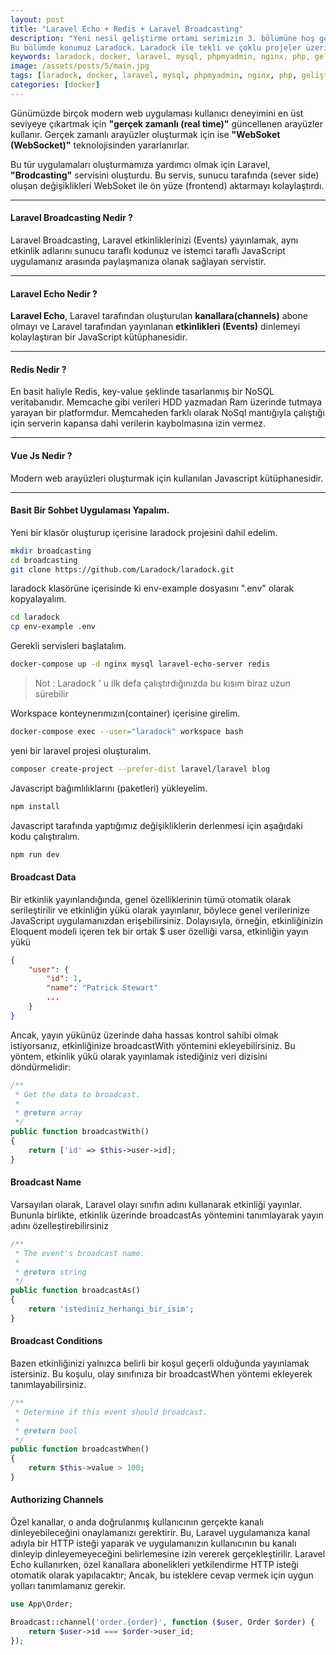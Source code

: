 ```yaml
---
layout: post
title: "Laravel Echo + Redis + Laravel Broadcasting"
description: "Yeni nesil geliştirme ortami serimizin 3. bölümüne hoş geldiniz.
Bu bölümde konumuz Laradock. Laradock ile tekli ve çoklu projeler üzerinde nasıl çalışabiliriz ? Laradock nedir ? vb. sorulara cevap arıyacağız ve nginx + php + mysql + phpmyadmin kullanarak örnek laravel projesi yapacağız."
keywords: laradock, docker, laravel, mysql, phpmyadmin, nginx, php, geliştirme ortamı, docker-compose, software, yazılım
image: /assets/posts/5/main.jpg
tags: [laradock, docker, laravel, mysql, phpmyadmin, nginx, php, geliştirme ortamı, docker-compose, software, yazılım]
categories: [docker]
---
```


Günümüzde birçok modern web uygulaması kullanıcı deneyimini en üst seviyeye çıkartmak için **"gerçek zamanlı (real time)"** güncellenen arayüzler kullanır.
Gerçek zamanlı arayüzler oluşturmak için ise **"WebSoket (WebSocket)"** teknolojisinden yararlanırlar.

Bu tür uygulamaları oluşturmamıza yardımcı olmak için Laravel, **"Brodcasting"** servisini oluşturdu. Bu servis, sunucu tarafında (sever side) oluşan değişiklikleri WebSoket ile  ön yüze (frontend) aktarmayı kolaylaştırdı. 

----

#### Laravel Broadcasting Nedir ?
Laravel Broadcasting, Laravel etkinliklerinizi (Events) yayınlamak, aynı etkinlik adlarını sunucu taraflı kodunuz ve istemci taraflı JavaScript uygulamanız arasında paylaşmanıza olanak sağlayan servistir.

---

#### Laravel Echo Nedir ?
**Laravel Echo**, Laravel tarafından oluşturulan **kanallara(channels)** abone olmayı ve Laravel tarafından yayınlanan **etkinlikleri (Events)** dinlemeyi kolaylaştıran bir JavaScript kütüphanesidir.

---

#### Redis Nedir ?
En basit haliyle Redis, key-value şeklinde tasarlanmış bir NoSQL veritabanıdır. Memcache gibi verileri HDD yazmadan Ram üzerinde tutmaya yarayan bir platformdur. Memcaheden farklı olarak NoSql mantığıyla çalıştığı için serverin kapansa dahi verilerin kaybolmasına izin vermez.

---

#### Vue Js Nedir ?
Modern web arayüzleri oluşturmak için kullanılan Javascript kütüphanesidir.

---

#### Basit Bir Sohbet Uygulaması Yapalım.

Yeni bir klasör oluşturup içerisine laradock projesini dahil edelim.
```bash
mkdir broadcasting
cd broadcasting
git clone https://github.com/Laradock/laradock.git
```
laradock klasörüne içerisinde ki env-example dosyasını ".env" olarak kopyalayalım.
```bash
cd laradock
cp env-example .env
```

Gerekli servisleri başlatalım.
```bash
docker-compose up -d nginx mysql laravel-echo-server redis
```
> Not : Laradock ' u ilk defa çalıştırdığınızda bu kısım biraz uzun sürebilir

Workspace konteynerımızın(container) içerisine girelim.
```bash
docker-compose exec --user="laradock" workspace bash
```
yeni bir laravel projesi oluşturalım.

```bash
composer create-project --prefer-dist laravel/laravel blog
```

Javascript bağımlılıklarını (paketleri) yükleyelim.
```bash
npm install
```

Javascript tarafında yaptığımız değişikliklerin derlenmesi için aşağıdaki kodu çalıştıralım.
```bash
npm run dev
```

#### Broadcast Data
Bir etkinlik yayınlandığında, genel özelliklerinin tümü otomatik olarak serileştirilir ve etkinliğin yükü olarak yayınlanır, böylece genel verilerinize JavaScript uygulamanızdan erişebilirsiniz. Dolayısıyla, örneğin, etkinliğinizin Eloquent modeli içeren tek bir ortak $ user özelliği varsa, etkinliğin yayın yükü

```json
{
    "user": {
        "id": 1,
        "name": "Patrick Stewart"
        ...
    }
}
```

Ancak, yayın yükünüz üzerinde daha hassas kontrol sahibi olmak istiyorsanız, etkinliğinize broadcastWith yöntemini ekleyebilirsiniz. Bu yöntem, etkinlik yükü olarak yayınlamak istediğiniz veri dizisini döndürmelidir:

```php
/**
 * Get the data to broadcast.
 *
 * @return array
 */
public function broadcastWith()
{
    return ['id' => $this->user->id];
}
```


#### Broadcast Name
Varsayılan olarak, Laravel olayı sınıfın adını kullanarak etkinliği yayınlar. Bununla birlikte, etkinlik üzerinde broadcastAs yöntemini tanımlayarak yayın adını özelleştirebilirsiniz

```php
/**
 * The event's broadcast name.
 *
 * @return string
 */
public function broadcastAs()
{
    return 'istediniz_herhangi_bir_isim';
}
```

#### Broadcast Conditions
Bazen etkinliğinizi yalnızca belirli bir koşul geçerli olduğunda yayınlamak istersiniz. Bu koşulu, olay sınıfınıza bir broadcastWhen yöntemi ekleyerek tanımlayabilirsiniz.

```php
/**
 * Determine if this event should broadcast.
 *
 * @return bool
 */
public function broadcastWhen()
{
    return $this->value > 100;
}
```

#### Authorizing Channels
Özel kanallar, o anda doğrulanmış kullanıcının gerçekte kanalı dinleyebileceğini onaylamanızı gerektirir. Bu, Laravel uygulamanıza kanal adıyla bir HTTP isteği yaparak ve uygulamanızın kullanıcının bu kanalı dinleyip dinleyemeyeceğini belirlemesine izin vererek gerçekleştirilir. Laravel Echo kullanırken, özel kanallara abonelikleri yetkilendirme HTTP isteği otomatik olarak yapılacaktır; Ancak, bu isteklere cevap vermek için uygun yolları tanımlamanız gerekir.


```php
use App\Order;

Broadcast::channel('order.{order}', function ($user, Order $order) {
    return $user->id === $order->user_id;
});
```